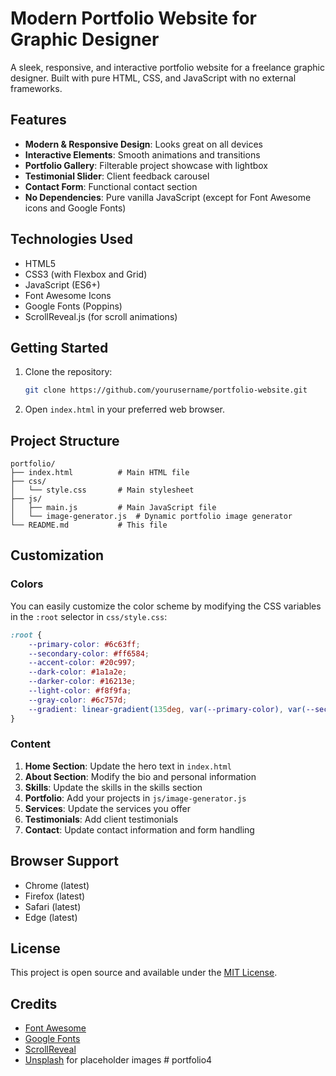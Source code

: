 # Modern Portfolio Website for Graphic Designer

A sleek, responsive, and interactive portfolio website for a freelance graphic designer. Built with pure HTML, CSS, and JavaScript with no external frameworks.

## Features

- **Modern & Responsive Design**: Looks great on all devices
- **Interactive Elements**: Smooth animations and transitions
- **Portfolio Gallery**: Filterable project showcase with lightbox
- **Testimonial Slider**: Client feedback carousel
- **Contact Form**: Functional contact section
- **No Dependencies**: Pure vanilla JavaScript (except for Font Awesome icons and Google Fonts)

## Technologies Used

- HTML5
- CSS3 (with Flexbox and Grid)
- JavaScript (ES6+)
- Font Awesome Icons
- Google Fonts (Poppins)
- ScrollReveal.js (for scroll animations)

## Getting Started

1. Clone the repository:
   ```bash
   git clone https://github.com/yourusername/portfolio-website.git
   ```

2. Open `index.html` in your preferred web browser.

## Project Structure

```
portfolio/
├── index.html          # Main HTML file
├── css/
│   └── style.css       # Main stylesheet
├── js/
│   ├── main.js         # Main JavaScript file
│   └── image-generator.js  # Dynamic portfolio image generator
└── README.md           # This file
```

## Customization

### Colors

You can easily customize the color scheme by modifying the CSS variables in the `:root` selector in `css/style.css`:

```css
:root {
    --primary-color: #6c63ff;
    --secondary-color: #ff6584;
    --accent-color: #20c997;
    --dark-color: #1a1a2e;
    --darker-color: #16213e;
    --light-color: #f8f9fa;
    --gray-color: #6c757d;
    --gradient: linear-gradient(135deg, var(--primary-color), var(--secondary-color));
}
```

### Content

1. **Home Section**: Update the hero text in `index.html`
2. **About Section**: Modify the bio and personal information
3. **Skills**: Update the skills in the skills section
4. **Portfolio**: Add your projects in `js/image-generator.js`
5. **Services**: Update the services you offer
6. **Testimonials**: Add client testimonials
7. **Contact**: Update contact information and form handling

## Browser Support

- Chrome (latest)
- Firefox (latest)
- Safari (latest)
- Edge (latest)

## License

This project is open source and available under the [MIT License](LICENSE).

## Credits

- [Font Awesome](https://fontawesome.com/)
- [Google Fonts](https://fonts.google.com/)
- [ScrollReveal](https://scrollrevealjs.org/)
- [Unsplash](https://unsplash.com/) for placeholder images
#   p o r t f o l i o 4  
 